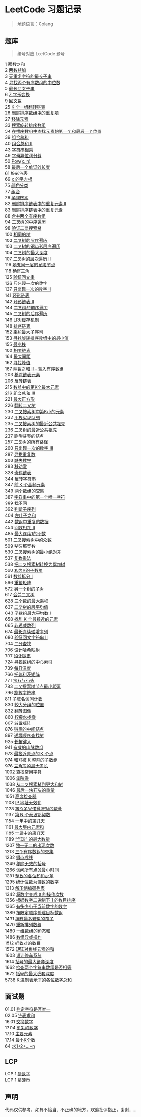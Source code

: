 # LeetCode 习题记录

> 解题语言：Golang

## 题库

> 编号对应 LeetCode 题号

1 [两数之和](./QuestionBank/1.go)<br>
2 [两数相加](./QuestionBank/2.go)<br>
3 [无重复字符的最长子串](./QuestionBank/3.go)<br>
4 [寻找两个有序数组的中位数](./QuestionBank/4.go)<br>
5 [最长回文子串](./QuestionBank/5.go)<br>
6 [Z 字形变换](./QuestionBank/6.go)<br>
9 [回文数](./QuestionBank/9.go)<br>
25 [K 个一组翻转链表](./QuestionBank/25.go)<br>
26 [删除排序数组中的重复项](./QuestionBank/28.go)<br>
27 [移除元素](./QuestionBank/27.go)<br>
33 [搜索旋转排序数组](./QuestionBank/33.go)<br>
34 [在排序数组中查找元素的第一个和最后一个位置](./QuestionBank/34.go)<br>
39 [组合总和](./QuestionBank/39.go)<br>
40 [组合总和 II](./QuestionBank/40.go)<br>
43 [字符串相乘](./QuestionBank/43.go)<br>
49 [字母异位词分组](./QuestionBank/49.go)<br>
50 [Pow(x, n)](./QuestionBank/50.go)<br>
58 [最后一个单词的长度](./QuestionBank/58.go)<br>
61 [旋转链表](./QuestionBank/61.go)<br>
69 [x 的平方根](./QuestionBank/69.go)<br>
75 [颜色分类](./QuestionBank/75.go)<br>
77 [组合](./QuestionBank/77.go)<br>
79 [单词搜索](./QuestionBank/79.go)<br>
82 [删除排序链表中的重复元素 II](./QuestionBank/82.go)<br>
83 [删除排序链表中的重复元素](./QuestionBank/83.go)<br>
88 [合并两个有序数组](./QuestionBank/88.go)<br>
94 [二叉树的中序遍历](./QuestionBank/94.go)<br>
98 [验证二叉搜索树](./QuestionBank/98.go)<br>
100 [相同的树](./QuestionBank/100.go)<br>
102 [二叉树的层序遍历](./QuestionBank/102.go)<br>
103 [二叉树的锯齿形层序遍历](./QuestionBank/103.go)<br>
104 [二叉树的最大深度](./QuestionBank/104.go)<br>
107 [二叉树的层次遍历 II](./QuestionBank/107.go)<br>
116 [填充同一层的兄弟节点](./QuestionBank/116.go)<br>
118 [杨辉三角](./QuestionBank/118.go)<br>
125 [验证回文串](./QuestionBank/125.go)<br>
136 [只出现一次的数字](./QuestionBank/136.go)<br>
137 [只出现一次的数字 II](./QuestionBank/137.go)<br>
141 [环形链表](./QuestionBank/141.go)<br>
142 [环形链表 II](./QuestionBank/142.go)<br>
144 [二叉树的前序遍历](./QuestionBank/144.go)<br>
145 [二叉树的后序遍历](./QuestionBank/145.go)<br>
146 [LRU缓存机制](./QuestionBank/146.go)<br>
148 [排序链表](./QuestionBank/148.go)<br>
152 [乘积最大子序列](./QuestionBank/152.go)<br>
153 [寻找旋转排序数组中的最小值](./QuestionBank/153.go)<br>
155 [最小栈](./QuestionBank/155.go)<br>
160 [相交链表](./QuestionBank/160.go)<br>
164 [最大间距](./QuestionBank/164.go)<br>
162 [寻找峰值](./QuestionBank/162.go)<br>
167 [两数之和 II - 输入有序数组](./QuestionBank/167.go)<br>
203 [移除链表元素](./QuestionBank/203.go)<br>
206 [反转链表](./QuestionBank/206.go)<br>
215 [数组中的第K个最大元素](./QuestionBank/215.go)<br>
216 [组合总和 III](./QuestionBank/216.go)<br>
221 [最大正方形](./QuestionBank/221.go)<br>
226 [翻转二叉树](./QuestionBank/226.go)<br>
230 [二叉搜索树中第K小的元素](./QuestionBank/230.go)<br>
232 [用栈实现队列](./QuestionBank/232.go)<br>
235 [二叉搜索树的最近公共祖先](./QuestionBank/235.go)<br>
236 [二叉树的最近公共祖先](./QuestionBank/236.go)<br>
237 [删除链表的结点](./QuestionBank/237.go)<br>
257 [二叉树的所有路径](./QuestionBank/257.go)<br>
260 [只出现一次的数字 III](./QuestionBank/260.go)<br>
287 [寻找重复数](./QuestionBank/287.go)<br>
268 [缺失数字](./QuestionBank/268.go)<br>
283 [移动零](./QuestionBank/283.go)<br>
328 [奇偶链表](./QuestionBank/328.go)<br>
344 [反转字符串](./QuestionBank/344.go)<br>
347 [前 K 个高频元素](./QuestionBank/347.go)<br>
349 [两个数组的交集](./QuestionBank/349.go)<br>
387 [字符串中的第一个唯一字符](./QuestionBank/387.go)<br>
389 [找不同](./QuestionBank/389.go)<br>
392 [判断子序列](./QuestionBank/392.go)<br>
404 [左叶子之和](./QuestionBank/404.go)<br>
442 [数组中重复的数据](./QuestionBank/442.go)<br>
454 [四数相加 II](./QuestionBank/454.go)<br>
485 [最大连续1的个数](./QuestionBank/485.go)<br>
501 [二叉搜索树中的众数](./QuestionBank/501.go)<br>
509 [斐波那契数](./QuestionBank/509.go)<br>
530 [二叉搜索树的最小绝对差](./QuestionBank/530.go)<br>
537 [复数乘法](./QuestionBank/537.go)<br>
538 [把二叉搜索树转换为累加树](./QuestionBank/538.go)<br>
560 [和为K的子数组](./QuestionBank/560.go)<br>
561 [数组拆分 I](./QuestionBank/561.go)<br>
566 [重塑矩阵](./QuestionBank/566.go)<br>
572 [另一个树的子树](./QuestionBank/572.go)<br>
617 [合并二叉树](./QuestionBank/617.go)<br>
628 [三个数的最大乘积](./QuestionBank/628.go)<br>
637 [二叉树的层平均值](./QuestionBank/637.go)<br>
643 [子数组最大平均数 I](./QuestionBank/643.go)<br>
658 [找到 K 个最接近的元素](./QuestionBank/658.go)<br>
665 [非递减数列](./QuestionBank/665.go)<br>
674 [最长连续递增序列](./QuestionBank/674.go)<br>
680 [验证回文字符串 Ⅱ](./QuestionBank/680.go)<br>
704 [二分查找](./QuestionBank/704.go)<br>
706 [设计哈希映射](./QuestionBank/706.go)<br>
707 [设计链表](./QuestionBank/707.go)<br>
724 [寻找数组的中心索引](./QuestionBank/724.go)<br>
739 [每日温度](./QuestionBank/739.go)<br>
766 [托普利茨矩阵](./QuestionBank/766.go)<br>
771 [宝石与石头](./QuestionBank/771.go)<br>
783 [二叉搜索树节点最小距离](./QuestionBank/783.go)<br>
796 [旋转字符串](./QuestionBank/796.go)<br>
811 [子域名访问计数](./QuestionBank/811.go)<br>
830 [较大分组的位置](./QuestionBank/830.go)<br>
832 [翻转图像](./QuestionBank/832.go)<br>
860 [柠檬水找零](./QuestionBank/860.go)<br>
867 [转置矩阵](./QuestionBank/867.go)<br>
876 [链表的中间结点](./QuestionBank/876.go)<br>
897 [递增顺序查找树](./QuestionBank/897.go)<br>
925 [长按键入](./QuestionBank/925.go)<br>
941 [有效的山脉数组](./QuestionBank/941.go)<br>
973 [最接近原点的 K 个点](./QuestionBank/973.go)<br>
974 [和可被 K 整除的子数组](./QuestionBank/974.go)<br>
976 [三角形的最大周长](./QuestionBank/976.go)<br>
1002 [查找常用字符](./QuestionBank/1002.go)<br>
1006 [笨阶乘](./QuestionBank/1006.go)<br>
1038 [从二叉搜索树到更大和树](./QuestionBank/1038.go)<br>
1046 [最后一块石头的重量](./QuestionBank/1046.go)<br>
1051 [高度检查器](./QuestionBank/1051.go)<br>
1108 [IP 地址无效化](./QuestionBank/1108.go)<br>
1128 [等价多米诺骨牌对的数量](./QuestionBank/1128.go)<br>
1137 [第 N 个泰波那契数](./QuestionBank/1137.go)<br>
1154 [一年中的第几天](./QuestionBank/1154.go)<br>
1161 [最大层内元素和](./QuestionBank/1161.go)<br>
1185 [一周中的第几天](./QuestionBank/1185.go)<br>
1189 [“气球” 的最大数量](./QuestionBank/1189.go)<br>
1207 [独一无二的出现次数](./QuestionBank/1207.go)<br>
1213 [三个有序数组的交集](./QuestionBank/1213.go)<br>
1232 [缀点成线](./QuestionBank/1232.go)<br>
1249 [移除无效的括号](./QuestionBank/1249.go)<br>
1266 [访问所有点的最小时间](./QuestionBank/1266.go)<br>
1281 [整数的各位积和之差](./QuestionBank/1281.go)<br>
1295 [统计位数为偶数的数字](./QuestionBank/1295.go)<br>
1313 [解压缩编码列表](./QuestionBank/1313.go)<br>
1342 [将数字变成 0 的操作次数](./QuestionBank/1342.go)<br>
1356 [根据数字二进制下 1 的数目排序](./QuestionBank/1356.go)<br>
1365 [有多少小于当前数字的数字](./QuestionBank/1365.go)<br>
1389 [按既定顺序创建目标数组](./QuestionBank/1389.go)<br>
1431 [拥有最多糖果的孩子](./QuestionBank/1431.go)<br>
1470 [重新排列数组](./QuestionBank/1470.go)<br>
1480 [一维数组的动态和](./QuestionBank/1480.go)<br>
1486 [数组异或操作](./QuestionBank/1486.go)<br>
1512 [好数对的数目](./QuestionBank/1512.go)<br>
1572 [矩阵对角线元素的和](./QuestionBank/1572.go)<br>
1603 [设计停车系统](./QuestionBank/1603.go)<br>
1614 [括号的最大嵌套深度](./QuestionBank/1614.go)<br>
1662 [检查两个字符串数组是否相等](./QuestionBank/1662.go)<br>
1672 [括号的最大嵌套深度](./QuestionBank/1672.go)<br>
5738 [K 进制表示下的各位数字总和](./QuestionBank/5738.go)<br>

## 面试题

01.01 [判定字符是否唯一](./interviewQuestion/01_01.go)<br>
02.05 [链表求和](./interviewQuestion/02_05.go)<br>
16.01 [交换数字](./interviewQuestion/16_01.go)<br>
17.04 [消失的数字](./interviewQuestion/17_04.go)<br>
17.10 [主要元素](./interviewQuestion/17_10.go)<br>
17.14 [最小K个数](./interviewQuestion/17_14.go)<br>
64 [求1+2+…+n](./interviewQuestion/64.go)<br>

## LCP

LCP 1 [猜数字](./LCP/1.go)<br>
LCP 1 [拿硬币](./LCP/6.go)<br>

## 声明

代码仅供参考，如有不恰当、不正确的地方，欢迎批评指正，谢谢……